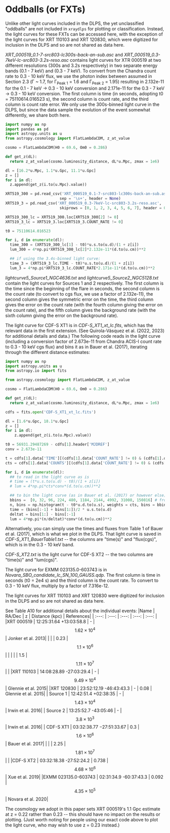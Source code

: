 # Oddballs (or FXTs)

Unlike other light curves included in the DLPS, the yet unclassified "oddballs" are not included in `xraydlps` for plotting or classification. Instead, the light curves for these FXTs can be accessed here, with the exception of the light curves for XRT 110103 and XRT 120830, which were digitized for inclusion in the DLPS and so are not shared as data here.

*XRT_000519_0.1-7-src803-lc300s-back-an-sub.asc* and *XRT_000519_0.3-7keV-lc-src803-3.2s-reso.asc* contains light curves for XTR 000519 at two different resolutions (300s and 3.2s respectively) in two separate energy bands (0.1 - 7 keV) and (0.3 - 7 keV). To convert from the Chandra count rate to 0.3 - 10 keV flux, we use the photon index between assumed in Section 2.3 (Γ \~ 1.7, for Γ<sub>Peak 1</sub> = 1.6 and Γ<sub>Peak 2</sub> = 1.95) resulting in 2.132e-11 for the 0.1 - 7 keV -> 0.3 - 10 keV conversion and 2.171e-11 for the 0.3 - 7 keV -> 0.3 - 10 keV conversion. The first column is time (in seconds, adopting t0 = 75110614.016523 s), the second column is count rate, and the third column is count rate error. We only use the 300s-binned light curve in the DLPS, but since the data sample the evolution of the event somewhat differently, we share both here.

```python
import numpy as np
import pandas as pd
import astropy.units as u
from astropy.cosmology import FlatLambdaCDM, z_at_value

cosmo = FlatLambdaCDM(H0 = 69.6, Om0 = 0.286)

def get_z(dL):
  return z_at_value(cosmo.luminosity_distance, dL*u.Mpc, zmax = 1e6)

dl = [16.2*u.Mpc, 1.1*u.Gpc, 11.1*u.Gpc]
z = []
for i in dl:
  z.append(get_z(i.to(u.Mpc).value))

XRT519_300 = pd.read_csv('XRT_000519_0.1-7-src803-lc300s-back-an-sub.asc',
                        sep = '\s+', header = None)
XRT519_3 = pd.read_csv('XRT_000519_0.3-7keV-lc-src803-3.2s-reso.asc',
                        skiprows = [0, 1, 2, 3, 4, 5, 6, 7], header = 0, sep = '\s+')

XRT519_300_lc = XRT519_300.loc[XRT519_300[2] != 0]
XRT519_3_lc = XRT519_3.loc[XRT519_3.COUNT_RATE != 0]

t0 = 75110614.016523

for i, d in enumerate(dl):
  time_300 = (XRT519_300_lc[1] - t0)*u.s.to(u.d)/(1 + z[i])
  lum_300 = 4*np.pi*XRT519_300_lc[2]*2.132e-11*(d.to(u.cm))**2

  ## if using the 3.4s-binned light curve:
  time_3 = (XRT519_3_lc.TIME - t0)*u.s.to(u.d)/(1 + z[i])
  lum_3 = 4*np.pi*XRT519_3_lc.COUNT_RATE*2.171e-11*(d.to(u.cm))**2
```

*lightcurve5_Source1_NGC4636.txt* and *lightcurve5_Source2_NGC5128.txt* contain the light curves for Sources 1 and 2 respectively. The first column is the time since the beginning of the flare in seconds, the second column is the count rate (to convert to cgs flux, we use a factor of 2.132e-11), the second column gives the symmetric error on the time, the third column gives the error on the count rate (with the fourth column giving the error on the count rate), and the fifth column gives the background rate (with the sixth column giving the error on the background rate).

The light curve for CDF-S XT1 is in *CDF-S_XT1_xt_lc.fits*, which has the relevant data in the first extension. (See Quirola-Vásquez et al. (2022, 2023) for additional details and data.) The following code reads in the light curve (including a conversion factor of 2.673e-11 from Chandra ACIS-I count rate to 0.3 - 10 keV cgs flux) and bins it as in Bauer et al. (2017), iterating through the different distance estimates:

```python
import numpy as np
import astropy.units as u
from astropy.io import fits

from astropy.cosmology import FlatLambdaCDM, z_at_value

cosmo = FlatLambdaCDM(H0 = 69.6, Om0 = 0.286)

def get_z(dL):
  return z_at_value(cosmo.luminosity_distance, dL*u.Mpc, zmax = 1e6)

cdfs = fits.open('CDF-S_XT1_xt_lc.fits')

dl = [1.6*u.Gpc, 18.1*u.Gpc]
z = []
for i in dl:
    z.append(get_z(i.to(u.Mpc).value))

t0 = 56931.29487269 - cdfs[1].header['MJDREF']
conv = 2.673e-11

t = cdfs[1].data['TIME'][(cdfs[1].data['COUNT_RATE'] != 0) & (cdfs[1].data['TIME'] > t0)]
cts = cdfs[1].data['COUNTS'][(cdfs[1].data['COUNT_RATE'] != 0) & (cdfs[1].data['TIME'] > t0)]

for i, d in enumerate(dl):
  ## to read in the light curve as is
  # time = (t*u.s.to(u.d) - t0)/(1 + z[i])
  # lum = 4*np.pi*cts*conv*(d.to(u.cm))**2

  ## to bin the light curve (as in Bauer et al. (2017) or however else):
  bbins =  [0, 32, 96, 224, 480, 1184, 2144, 4992, 31008, 150816] # from Table 1 of Bauer et al.
  n, bins = np.histogram(t - t0*u.d.to(u.s), weights = cts, bins = bbins)
  time = (bins[:-1] + bins[1:])/2 * u.s.to(u.d)
  deltat = bins[1:] - bins[:-1]
  lum = 4*np.pi*(n/deltat)*conv*(d.to(u.cm))**2
```
Alternatively, you can simply use the times and fluxes from Table 1 of Bauer et al. (2017), which is what we plot in the DLPS. That light curve is saved in *CDF-S_XT1_BauerTable1.txt* -- the columns are "time(s)" and "flux(cgs)", which is in the 0.3 - 10 keV band.

*CDF-S_XT2.txt* is the light curve for CDF-S XT2 -- the two columns are "time(s)" and "lum(cgs)".

The light curve for EXMM 023135.0-603743 is in *Novara_SBO_candidate_lc_SN_100_GAUSS.qdp*. The first column is time in seconds (t0 = 2e4 s) and the third column is the count rate. To convert to 0.3 - 10 keV flux, multiply by a factor of 7.316e-12.


The light curves for XRT 110103 and XRT 120830 were digitized for inclusion in the DLPS and so are not shared as data here.

See Table A10 for additional details about the individual events:
|Name | RA/Dec | z | Distance (kpc) | References|
| :---: | :---: | :---: | :---: | :---: |
|XRT 000519 | 12:25:31.64 +13:03:58.8 | - | $$1.62 \times 10^4$$ | Jonker et al. 2013|
| | | 0.23 | $$1.1 \times 10^6$$| | 
| | | 1.5 | $$1.11 \times 10^7$$| |
|XRT 110103 | 14:08:28.89 -27:03:29.4 | - | $$9.49 \times 10^4$$ | Glennie et al. 2015|
|XRT 120830 | 23:52:12.19 -46:43:43.3 | - | 0.08 | Glennie et al. 2015|
| Source 1 | 12:42:51.4 +02:38:35 | - | $$1.43 \times 10^4$$ | Irwin et al. 2016|
| Source 2 | 13:25:52.7 -43:05:46 | - | $$3.8 \times 10^3$$ | Irwin et al. 2016|
| CDF-S XT1 | 03:32:38.77 −27:51:33.67 | 0.3 | $$1.6 \times 10^6$$ | Bauer et al. 2017|
| | | 2.25 | $$1.81 \times 10^7$$ | |
|CDF-S XT2 | 03:32:18.38 -27:52:24.2 | 0.738 | $$4.68 \times 10^6$$ | Xue et al. 2019|
|EXMM 023135.0-603743 | 02:31:34.9 -60:37:43.3 | 0.092 | $$4.35 \times 10^5$$ | Novara et al. 2020|

The cosmology we adopt in this paper sets XRT 000519's 1.1 Gpc estimate at z = 0.22 rather than 0.23 -- this should have no impact on the results or plotting. (Just worth noting for people using our exact code above to plot the light curve, who may wish to use z = 0.23 instead.)
